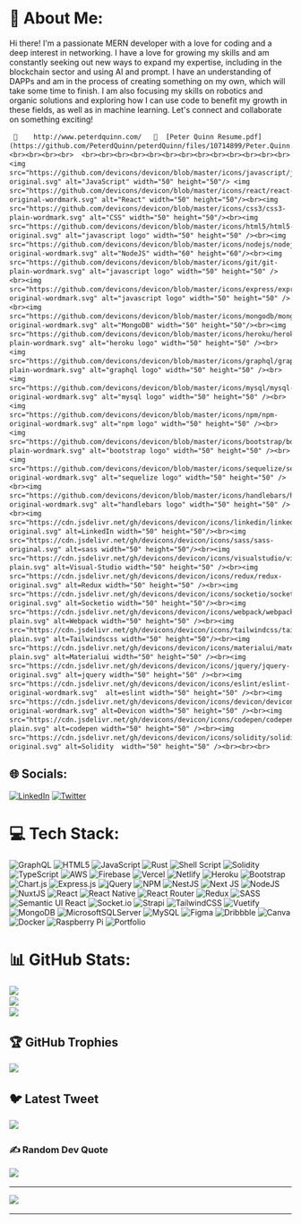  
# 💫 About Me:
   
Hi there! I'm a passionate MERN developer with a love for coding and a deep interest in networking. I have a love for growing my skills and am constantly seeking out new ways to expand my expertise, including in the blockchain sector and using AI and prompt. I have an understanding of DAPPs and am in the process of creating something on my own, which will take some time to finish. I am also focusing my skills on robotics and organic solutions and exploring how I can use code to benefit my growth in these fields, as well as in machine learning. Let's connect and collaborate on something exciting!




     💼    http://www.peterdquinn.com/   💼  [Peter Quinn Resume.pdf](https://github.com/PeterdQuinn/peterdQuinn/files/10714899/Peter.Quinn.Resume.pdf)<br><br><br><br>  <br><br><br><br><br><br><br><br><br><br><br><br><br><img src="https://github.com/devicons/devicon/blob/master/icons/javascript/javascript-original.svg" alt="JavaScript" width="50" height="50"/> <img src="https://github.com/devicons/devicon/blob/master/icons/react/react-original-wordmark.svg" alt="React" width="50" height="50"/><br><img src="https://github.com/devicons/devicon/blob/master/icons/css3/css3-plain-wordmark.svg" alt="CSS" width="50" height="50"/><br><img src="https://github.com/devicons/devicon/blob/master/icons/html5/html5-original.svg" alt="javascript logo" width="50" height="50" /><br><img src="https://github.com/devicons/devicon/blob/master/icons/nodejs/nodejs-original-wordmark.svg" alt="NodeJS" width="60" height="60"/><br><img src="https://github.com/devicons/devicon/blob/master/icons/git/git-plain-wordmark.svg" alt="javascript logo" width="50" height="50" /><br><img src="https://github.com/devicons/devicon/blob/master/icons/express/express-original-wordmark.svg" alt="javascript logo" width="50" height="50" /><br><img src="https://github.com/devicons/devicon/blob/master/icons/mongodb/mongodb-original-wordmark.svg" alt="MongoDB" width="50" height="50"/><br><img src="https://github.com/devicons/devicon/blob/master/icons/heroku/heroku-plain-wordmark.svg" alt="heroku logo" width="50" height="50" /><br><img src="https://github.com/devicons/devicon/blob/master/icons/graphql/graphql-plain-wordmark.svg" alt="graphql logo" width="50" height="50" /><br><img src="https://github.com/devicons/devicon/blob/master/icons/mysql/mysql-original-wordmark.svg" alt="mysql logo" width="50" height="50" /><br><img src="https://github.com/devicons/devicon/blob/master/icons/npm/npm-original-wordmark.svg" alt="npm logo" width="50" height="50" /><br><img src="https://github.com/devicons/devicon/blob/master/icons/bootstrap/bootstrap-plain-wordmark.svg" alt="bootstrap logo" width="50" height="50" /><br><img src="https://github.com/devicons/devicon/blob/master/icons/sequelize/sequelize-original-wordmark.svg" alt="sequelize logo" width="50" height="50" /><br><img src="https://github.com/devicons/devicon/blob/master/icons/handlebars/handlebars-original-wordmark.svg" alt="handlebars logo" width="50" height="50" /><br><img src="https://cdn.jsdelivr.net/gh/devicons/devicon/icons/linkedin/linkedin-original.svg" alt=LinkedIn width="50" height="50"/><br><img src="https://cdn.jsdelivr.net/gh/devicons/devicon/icons/sass/sass-original.svg" alt=sass width="50" height="50"/><br><img src="https://cdn.jsdelivr.net/gh/devicons/devicon/icons/visualstudio/visualstudio-plain.svg" alt=Visual-Studio width="50" height="50" /><br><img src="https://cdn.jsdelivr.net/gh/devicons/devicon/icons/redux/redux-original.svg" alt=Redux width="50" height="50" /><br><img src="https://cdn.jsdelivr.net/gh/devicons/devicon/icons/socketio/socketio-original.svg" alt=Socketio width="50" height="50"/><br><img src="https://cdn.jsdelivr.net/gh/devicons/devicon/icons/webpack/webpack-plain.svg" alt=Webpack width="50" height="50" /><br><img src="https://cdn.jsdelivr.net/gh/devicons/devicon/icons/tailwindcss/tailwindcss-plain.svg" alt=Tailwindscss width="50" height="50"/><br><img src="https://cdn.jsdelivr.net/gh/devicons/devicon/icons/materialui/materialui-plain.svg" alt=Materialui width="50" height="50" /><br><img src="https://cdn.jsdelivr.net/gh/devicons/devicon/icons/jquery/jquery-original.svg" alt=jquery width="50" height="50" /><br><img src="https://cdn.jsdelivr.net/gh/devicons/devicon/icons/eslint/eslint-original-wordmark.svg"  alt=eslint width="50" height="50" /><br><img src="https://cdn.jsdelivr.net/gh/devicons/devicon/icons/devicon/devicon-original-wordmark.svg" alt=Devicon width="50" height="50" /><br><img src="https://cdn.jsdelivr.net/gh/devicons/devicon/icons/codepen/codepen-plain.svg" alt=codepen width="50" height="50" /><br><img src="https://cdn.jsdelivr.net/gh/devicons/devicon/icons/solidity/solidity-original.svg" alt=Solidity  width="50" height="50" /><br><br><br>


## 🌐 Socials:
[![LinkedIn](https://img.shields.io/badge/LinkedIn-%230077B5.svg?logo=linkedin&logoColor=white)](https://linkedin.com/in/https://www.linkedin.com/in/peter-quinn-73ab78200/) [![Twitter](https://img.shields.io/badge/Twitter-%231DA1F2.svg?logo=Twitter&logoColor=white)](https://twitter.com/@fullstack_pg) 

# 💻 Tech Stack:
![GraphQL](https://img.shields.io/badge/-GraphQL-E10098?style=plastic&logo=graphql&logoColor=white) ![HTML5](https://img.shields.io/badge/html5-%23E34F26.svg?style=plastic&logo=html5&logoColor=white) ![JavaScript](https://img.shields.io/badge/javascript-%23323330.svg?style=plastic&logo=javascript&logoColor=%23F7DF1E) ![Rust](https://img.shields.io/badge/rust-%23000000.svg?style=plastic&logo=rust&logoColor=white) ![Shell Script](https://img.shields.io/badge/shell_script-%23121011.svg?style=plastic&logo=gnu-bash&logoColor=white) ![Solidity](https://img.shields.io/badge/Solidity-%23363636.svg?style=plastic&logo=solidity&logoColor=white) ![TypeScript](https://img.shields.io/badge/typescript-%23007ACC.svg?style=plastic&logo=typescript&logoColor=white) ![AWS](https://img.shields.io/badge/AWS-%23FF9900.svg?style=plastic&logo=amazon-aws&logoColor=white) ![Firebase](https://img.shields.io/badge/firebase-%23039BE5.svg?style=plastic&logo=firebase) ![Vercel](https://img.shields.io/badge/vercel-%23000000.svg?style=plastic&logo=vercel&logoColor=white) ![Netlify](https://img.shields.io/badge/netlify-%23000000.svg?style=plastic&logo=netlify&logoColor=#00C7B7) ![Heroku](https://img.shields.io/badge/heroku-%23430098.svg?style=plastic&logo=heroku&logoColor=white) ![Bootstrap](https://img.shields.io/badge/bootstrap-%23563D7C.svg?style=plastic&logo=bootstrap&logoColor=white) ![Chart.js](https://img.shields.io/badge/chart.js-F5788D.svg?style=plastic&logo=chart.js&logoColor=white) ![Express.js](https://img.shields.io/badge/express.js-%23404d59.svg?style=plastic&logo=express&logoColor=%2361DAFB) ![jQuery](https://img.shields.io/badge/jquery-%230769AD.svg?style=plastic&logo=jquery&logoColor=white) ![NPM](https://img.shields.io/badge/NPM-%23000000.svg?style=plastic&logo=npm&logoColor=white) ![NestJS](https://img.shields.io/badge/nestjs-%23E0234E.svg?style=plastic&logo=nestjs&logoColor=white) ![Next JS](https://img.shields.io/badge/Next-black?style=plastic&logo=next.js&logoColor=white) ![NodeJS](https://img.shields.io/badge/node.js-6DA55F?style=plastic&logo=node.js&logoColor=white) ![NuxtJS](https://img.shields.io/badge/Nuxt-black?style=plastic&logo=nuxt.js&logoColor=white) ![React](https://img.shields.io/badge/react-%2320232a.svg?style=plastic&logo=react&logoColor=%2361DAFB) ![React Native](https://img.shields.io/badge/react_native-%2320232a.svg?style=plastic&logo=react&logoColor=%2361DAFB) ![React Router](https://img.shields.io/badge/React_Router-CA4245?style=plastic&logo=react-router&logoColor=white) ![Redux](https://img.shields.io/badge/redux-%23593d88.svg?style=plastic&logo=redux&logoColor=white) ![SASS](https://img.shields.io/badge/SASS-hotpink.svg?style=plastic&logo=SASS&logoColor=white) ![Semantic UI React](https://img.shields.io/badge/Semantic%20UI%20React-%2335BDB2.svg?style=plastic&logo=SemanticUIReact&logoColor=white) ![Socket.io](https://img.shields.io/badge/Socket.io-black?style=plastic&logo=socket.io&badgeColor=010101) ![Strapi](https://img.shields.io/badge/strapi-%232E7EEA.svg?style=plastic&logo=strapi&logoColor=white) ![TailwindCSS](https://img.shields.io/badge/tailwindcss-%2338B2AC.svg?style=plastic&logo=tailwind-css&logoColor=white) ![Vuetify](https://img.shields.io/badge/Vuetify-1867C0?style=plastic&logo=vuetify&logoColor=AEDDFF) ![MongoDB](https://img.shields.io/badge/MongoDB-%234ea94b.svg?style=plastic&logo=mongodb&logoColor=white) ![MicrosoftSQLServer](https://img.shields.io/badge/Microsoft%20SQL%20Sever-CC2927?style=plastic&logo=microsoft%20sql%20server&logoColor=white) ![MySQL](https://img.shields.io/badge/mysql-%2300f.svg?style=plastic&logo=mysql&logoColor=white) 	![Figma](https://img.shields.io/badge/figma-%23F24E1E.svg?style=plastic&logo=figma&logoColor=white) ![Dribbble](https://img.shields.io/badge/Dribbble-EA4C89?style=plastic&logo=dribbble&logoColor=white) ![Canva](https://img.shields.io/badge/Canva-%2300C4CC.svg?style=plastic&logo=Canva&logoColor=white) ![Docker](https://img.shields.io/badge/docker-%230db7ed.svg?style=plastic&logo=docker&logoColor=white) ![Raspberry Pi](https://img.shields.io/badge/-RaspberryPi-C51A4A?style=plastic&logo=Raspberry-Pi) ![Portfolio](https://img.shields.io/badge/Portfolio-%23000000.svg?style=plastic&logo=firefox&logoColor=#FF7139)
# 📊 GitHub Stats:
![](https://github-readme-stats.vercel.app/api?username=peterdquinn&theme=radical&hide_border=false&include_all_commits=true&count_private=true)<br/>
![](https://github-readme-streak-stats.herokuapp.com/?user=peterdquinn&theme=radical&hide_border=false)<br/>
![](https://github-readme-stats.vercel.app/api/top-langs/?username=peterdquinn&theme=radical&hide_border=false&include_all_commits=true&count_private=true&layout=compact)

## 🏆 GitHub Trophies
![](https://github-profile-trophy.vercel.app/?username=peterdquinn&theme=radical&no-frame=false&no-bg=true&margin-w=4)

## 🐦 Latest Tweet
[![](https://gtce.itsvg.in/api?username=@fullstack_pg)](https://github.com/VishwaGauravIn/github-twitter-card-embed)

### ✍️ Random Dev Quote
![](https://quotes-github-readme.vercel.app/api?type=horizontal&theme=radical)

---
[![](https://visitcount.itsvg.in/api?id=peterdquinn&icon=0&color=0)](https://visitcount.itsvg.in)

<!-- Proudly created with GPRM ( https://gprm.itsvg.in ) -->




          



---



